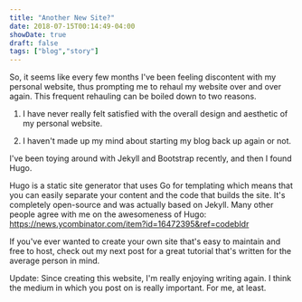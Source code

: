 ```yaml
---
title: "Another New Site?"
date: 2018-07-15T00:14:49-04:00
showDate: true
draft: false
tags: ["blog","story"]
---
```


So, it seems like every few months I've been feeling discontent with my personal website, thus prompting me to rehaul my website over and over again. This frequent rehauling can be boiled down to two reasons. 

1. I have never really felt satisfied with the overall design and aesthetic of my personal website.

2. I haven't made up my mind about starting my blog back up again or not.

I've been toying around with Jekyll and Bootstrap recently, and then I found Hugo. 

Hugo is a static site generator that uses Go for templating which means that you can easily separate your content and the code that builds the site. It's completely open-source and was actually based on Jekyll. Many other people agree with me on the awesomeness of Hugo: https://news.ycombinator.com/item?id=16472395&ref=codebldr

If you've ever wanted to create your own site that's easy to maintain and free to host, check out my next post for a great tutorial that's written for the average person in mind.

Update: Since creating this website, I'm really enjoying writing again. I think the medium in which you post on is really important. For me, at least.